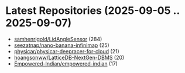 # Latest Repositories (2025-09-05 .. 2025-09-07)

- [samhenrigold/LidAngleSensor](https://github.com/samhenrigold/LidAngleSensor) (284)
- [seezatnap/nano-banana-infinimap](https://github.com/seezatnap/nano-banana-infinimap) (25)
- [physicar/physicar-deepracer-for-cloud](https://github.com/physicar/physicar-deepracer-for-cloud) (21)
- [hoangsonww/LatticeDB-NextGen-DBMS](https://github.com/hoangsonww/LatticeDB-NextGen-DBMS) (20)
- [Empowered-Indian/empowered-indian](https://github.com/Empowered-Indian/empowered-indian) (17)
